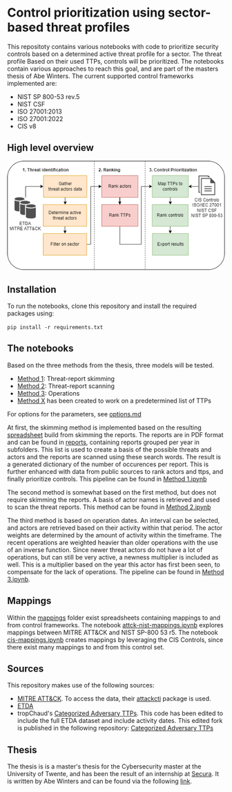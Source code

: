 # Control prioritization using sector-based threat profiles
This repositoty contains various notebooks with code to prioritize security controls based on a determined active threat profile for a sector. The threat profile Based on their used TTPs, controls will be prioritized. 
The notebooks contain various approaches to reach this goal, and are part of the masters thesis of Abe Winters.
The current supported control frameworks implemented are:
- NIST SP 800-53 rev.5
- NIST CSF
- ISO 27001:2013
- ISO 27001:2022
- CIS v8

## High level overview
![high level overview](./docs/images/High%20level%20methodology.png)

## Installation
To run the notebooks, clone this repository and install the required packages using:

`pip install -r requirements.txt`

## The notebooks
Based on the three methods from the thesis, three models will be tested. 
- [Method 1](./Method%201.ipynb): Threat-report skimming
- [Method 2](./Method%202.ipynb): Threat-report scanning
- [Method 3](./Method%203.ipynb): Operations
- [Method X](./Method%20X%20ransomware.ipynb) has been created to work on a predetermined list of TTPs

For options for the parameters, see [options.md](./options.md)

At first, the skimming method is implemented based on the resulting [spreadsheet](./Threat%20reports.xlsx) build from skimming the reports. 
The reports are in PDF format and can be found in [reports](reports), containing reports grouped per year in subfolders.
This list is used to create a basis of the possible threats and actors and the reports are scanned using these search words. The result is a generated dictionary of the number of occurences per report. This is further enhanced with data from public sources to rank actors and ttps, and finally prioritize controls. This pipeline can be found in [Method 1.ipynb](./Method%201.ipynb)

The second method is somewhat based on the first method, but does not require skimming the reports. A basis of actor names is retrieved and used to scan the threat reports. This method can be found in [Method 2.ipynb](./Method%202.ipynb)

The third method is based on operation dates. An interval can be selected, and actors are retrieved based on their activity within that period. The actor weights are determined by the amount of activity within the timeframe. The recent operations are weighted heavier than older operations with the use of an inverse function. Since newer threat actors do not have a lot of operations, but can still be very active, a newness multiplier is included as well. This is a multiplier based on the year this actor has first been seen, to compensate for the lack of operations. The pipeline can be found in [Method 3.ipynb](./Method%203.ipynb).

## Mappings
Within the [mappings](./data/mappings/) folder exist spreadsheets containing mappings to and from control frameworks. The notebook [attck-nist-mappings.ipynb](./data/mappings/attck-nist-mappings.ipynb) explores mappings between MITRE ATT&CK and NIST SP-800 53 r5. The notebook [cis-mappings.ipynb](./data/mappings/cis-mappings.ipynb) creates mappings by leveraging the CIS Controls, since there exist many mappings to and from this control set.

## Sources
This repository makes use of the following sources:
- [MITRE ATT&CK](https://attack.mitre.org/). To access the data, their [attackcti](https://attackcti.com/intro.html) package is used. 
- [ETDA](https://apt.etda.or.th/cgi-bin/aptgroups.cgi)
- tropChaud's [Categorized Adversary TTPs](https://github.com/tropChaud/Categorized-Adversary-TTPs). This code has been edited to include the full ETDA dataset and include activity dates. This edited fork is published in the following repository: [Categorized Adversary TTPs](https://github.com/AbeWinters/Categorized-Adversary-TTPs) 

## Thesis
The thesis is is a master's thesis for the Cybersecurity master at the University of Twente, and has been the result of an internship at [Secura](https://www.secura.com/).
It is written by Abe Winters and can be found via the following [link](/).


<!-- ## Challenges
- A report can mention threats or actors, for example in a comparison to a previous period, but not actually report these threats as active in this period. These irrelevant threats should be left out. A way of doing this is setting a threshold on the number of hits within a report. Another way is observing the context in a sentence or paragraph in which a threat is mentioned. 
- In text, the same threats can be described using different words or even synonyms can be used. These variations should be lemmatized: Grouping together forms of a word so they can be analysed as a single item.
- Where some reports are short and to the point, others are more lenghty and contain lot's of text. Therefore the number of hits should be normalized.
 -->
